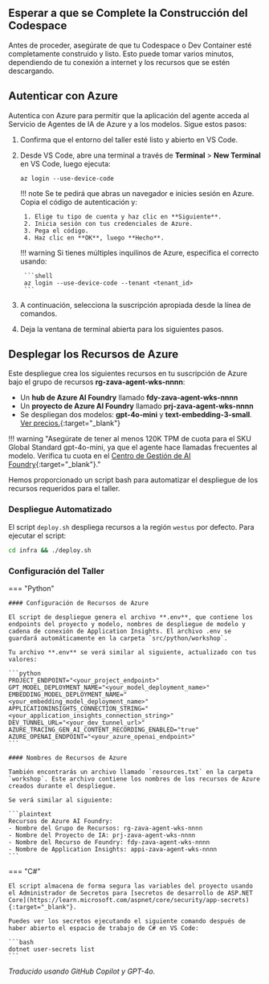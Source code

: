 ## Esperar a que se Complete la Construcción del Codespace

Antes de proceder, asegúrate de que tu Codespace o Dev Container esté completamente construido y listo. Esto puede tomar varios minutos, dependiendo de tu conexión a internet y los recursos que se estén descargando.

## Autenticar con Azure

Autentica con Azure para permitir que la aplicación del agente acceda al Servicio de Agentes de IA de Azure y a los modelos. Sigue estos pasos:

1. Confirma que el entorno del taller esté listo y abierto en VS Code.
2. Desde VS Code, abre una terminal a través de **Terminal** > **New Terminal** en VS Code, luego ejecuta:

    ```shell
    az login --use-device-code
    ```

    !!! note
        Se te pedirá que abras un navegador e inicies sesión en Azure. Copia el código de autenticación y:

        1. Elige tu tipo de cuenta y haz clic en **Siguiente**.
        2. Inicia sesión con tus credenciales de Azure.
        3. Pega el código.
        4. Haz clic en **OK**, luego **Hecho**.

    !!! warning
        Si tienes múltiples inquilinos de Azure, especifica el correcto usando:

        ```shell
        az login --use-device-code --tenant <tenant_id>
        ```

3. A continuación, selecciona la suscripción apropiada desde la línea de comandos.
4. Deja la ventana de terminal abierta para los siguientes pasos.

## Desplegar los Recursos de Azure

Este despliegue crea los siguientes recursos en tu suscripción de Azure bajo el grupo de recursos **rg-zava-agent-wks-nnnn**:

- Un **hub de Azure AI Foundry** llamado **fdy-zava-agent-wks-nnnn**
- Un **proyecto de Azure AI Foundry** llamado **prj-zava-agent-wks-nnnn**
- Se despliegan dos modelos: **gpt-4o-mini** y **text-embedding-3-small**. [Ver precios.](https://azure.microsoft.com/pricing/details/cognitive-services/openai-service/){:target="_blank"}

!!! warning "Asegúrate de tener al menos 120K TPM de cuota para el SKU Global Standard gpt-4o-mini, ya que el agente hace llamadas frecuentes al modelo. Verifica tu cuota en el [Centro de Gestión de AI Foundry](https://ai.azure.com/managementCenter/quota){:target="_blank"}."

Hemos proporcionado un script bash para automatizar el despliegue de los recursos requeridos para el taller.

### Despliegue Automatizado

El script `deploy.sh` despliega recursos a la región `westus` por defecto. Para ejecutar el script:

```bash
cd infra && ./deploy.sh
```

<!-- !!! note "En Windows, ejecuta `deploy.ps1` en lugar de `deploy.sh`" -->

### Configuración del Taller

=== "Python"

    #### Configuración de Recursos de Azure

    El script de despliegue genera el archivo **.env**, que contiene los endpoints del proyecto y modelo, nombres de despliegue de modelo y cadena de conexión de Application Insights. El archivo .env se guardará automáticamente en la carpeta `src/python/workshop`.
    
    Tu archivo **.env** se verá similar al siguiente, actualizado con tus valores:

    ```python
    PROJECT_ENDPOINT="<your_project_endpoint>"
    GPT_MODEL_DEPLOYMENT_NAME="<your_model_deployment_name>"
    EMBEDDING_MODEL_DEPLOYMENT_NAME="<your_embedding_model_deployment_name>"
    APPLICATIONINSIGHTS_CONNECTION_STRING="<your_application_insights_connection_string>"
    DEV_TUNNEL_URL="<your_dev_tunnel_url>"
    AZURE_TRACING_GEN_AI_CONTENT_RECORDING_ENABLED="true"
    AZURE_OPENAI_ENDPOINT="<your_azure_openai_endpoint>"
    ```

    #### Nombres de Recursos de Azure

    También encontrarás un archivo llamado `resources.txt` en la carpeta `workshop`. Este archivo contiene los nombres de los recursos de Azure creados durante el despliegue.

    Se verá similar al siguiente:

    ```plaintext
    Recursos de Azure AI Foundry:
    - Nombre del Grupo de Recursos: rg-zava-agent-wks-nnnn
    - Nombre del Proyecto de IA: prj-zava-agent-wks-nnnn
    - Nombre del Recurso de Foundry: fdy-zava-agent-wks-nnnn
    - Nombre de Application Insights: appi-zava-agent-wks-nnnn
    ```

=== "C#"

    El script almacena de forma segura las variables del proyecto usando el Administrador de Secretos para [secretos de desarrollo de ASP.NET Core](https://learn.microsoft.com/aspnet/core/security/app-secrets){:target="_blank"}.

    Puedes ver los secretos ejecutando el siguiente comando después de haber abierto el espacio de trabajo de C# en VS Code:

    ```bash
    dotnet user-secrets list
    ```

*Traducido usando GitHub Copilot y GPT-4o.*

